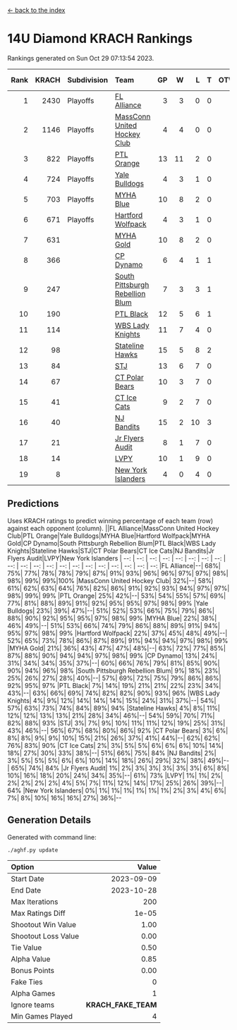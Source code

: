 [<- back to the index](readme.md)
# 14U Diamond KRACH Rankings
Rankings generated on Sun Oct 29 07:13:54 2023.

Rank|KRACH|Subdivision|Team|GP|W|L|T|OTW|OTL|SoS|Exp Wins|Win Diff
---:|---:|:---|:---|---:|---:|---:|---:|---:|---:|---:|---:|---:
1|2430|Playoffs|[FL Alliance](https://gamesheetstats.com/seasons/3663/teams/156905/schedule)|3|3|0|0|0|0|96|3.8|-0.0
2|1146|Playoffs|[MassConn United Hockey Club](https://gamesheetstats.com/seasons/3663/teams/140810/schedule)|4|4|0|0|0|0|36|4.8|-0.0
3|822|Playoffs|[PTL Orange](https://gamesheetstats.com/seasons/3663/teams/140821/schedule)|13|11|2|0|1|0|194|11.9|0.0
4|724|Playoffs|[Yale Bulldogs](https://gamesheetstats.com/seasons/3663/teams/156906/schedule)|4|3|1|0|0|0|315|3.9|0.0
5|703|Playoffs|[MYHA Blue](https://gamesheetstats.com/seasons/3663/teams/140816/schedule)|10|8|2|0|1|0|200|8.9|0.0
6|671|Playoffs|[Hartford Wolfpack](https://gamesheetstats.com/seasons/3663/teams/140814/schedule)|4|3|1|0|0|1|251|3.9|0.0
7|631||[MYHA Gold](https://gamesheetstats.com/seasons/3663/teams/140824/schedule)|10|8|2|0|0|0|246|8.9|0.0
8|366||[CP Dynamo](https://gamesheetstats.com/seasons/3663/teams/140823/schedule)|6|4|1|1|0|0|177|5.4|0.0
9|247||[South Pittsburgh Rebellion Blum](https://gamesheetstats.com/seasons/3663/teams/140812/schedule)|7|3|3|1|0|0|344|4.4|0.0
10|190||[PTL Black](https://gamesheetstats.com/seasons/3663/teams/140815/schedule)|12|5|6|1|0|0|511|6.4|0.0
11|114||[WBS Lady Knights](https://gamesheetstats.com/seasons/3663/teams/140825/schedule)|11|7|4|0|0|0|289|7.9|0.0
12|98||[Stateline Hawks](https://gamesheetstats.com/seasons/3663/teams/140813/schedule)|15|5|8|2|0|0|364|6.9|0.0
13|84||[STJ](https://gamesheetstats.com/seasons/3663/teams/140822/schedule)|13|6|7|0|0|0|270|6.9|0.0
14|67||[CT Polar Bears](https://gamesheetstats.com/seasons/3663/teams/140818/schedule)|10|3|7|0|0|0|431|3.9|0.0
15|41||[CT Ice Cats](https://gamesheetstats.com/seasons/3663/teams/140826/schedule)|9|2|7|0|0|1|428|2.8|-0.0
16|40||[NJ Bandits](https://gamesheetstats.com/seasons/3663/teams/140828/schedule)|15|2|10|3|0|0|312|4.4|0.0
17|21||[Jr Flyers Audit](https://gamesheetstats.com/seasons/3663/teams/140819/schedule)|8|1|7|0|0|0|283|1.9|0.0
18|14||[LVPY](https://gamesheetstats.com/seasons/3663/teams/140820/schedule)|10|1|9|0|0|0|258|1.9|0.0
19|8||[New York Islanders](https://gamesheetstats.com/seasons/3663/teams/140832/schedule)|4|0|4|0|0|0|177|0.9|0.0

## Predictions
Uses KRACH ratings to predict winning percentage of each team (row) against each opponent (column).
||FL Alliance|MassConn United Hockey Club|PTL Orange|Yale Bulldogs|MYHA Blue|Hartford Wolfpack|MYHA Gold|CP Dynamo|South Pittsburgh Rebellion Blum|PTL Black|WBS Lady Knights|Stateline Hawks|STJ|CT Polar Bears|CT Ice Cats|NJ Bandits|Jr Flyers Audit|LVPY|New York Islanders
| --: | --: | --: | --: | --: | --: | --: | --: | --: | --: | --: | --: | --: | --: | --: | --: | --: | --: | --: | --: 
|FL Alliance|--| 68%| 75%| 77%| 78%| 78%| 79%| 87%| 91%| 93%| 96%| 96%| 97%| 97%| 98%| 98%| 99%| 99%|100%
|MassConn United Hockey Club| 32%|--| 58%| 61%| 62%| 63%| 64%| 76%| 82%| 86%| 91%| 92%| 93%| 94%| 97%| 97%| 98%| 99%| 99%
|PTL Orange| 25%| 42%|--| 53%| 54%| 55%| 57%| 69%| 77%| 81%| 88%| 89%| 91%| 92%| 95%| 95%| 97%| 98%| 99%
|Yale Bulldogs| 23%| 39%| 47%|--| 51%| 52%| 53%| 66%| 75%| 79%| 86%| 88%| 90%| 92%| 95%| 95%| 97%| 98%| 99%
|MYHA Blue| 22%| 38%| 46%| 49%|--| 51%| 53%| 66%| 74%| 79%| 86%| 88%| 89%| 91%| 94%| 95%| 97%| 98%| 99%
|Hartford Wolfpack| 22%| 37%| 45%| 48%| 49%|--| 52%| 65%| 73%| 78%| 86%| 87%| 89%| 91%| 94%| 94%| 97%| 98%| 99%
|MYHA Gold| 21%| 36%| 43%| 47%| 47%| 48%|--| 63%| 72%| 77%| 85%| 87%| 88%| 90%| 94%| 94%| 97%| 98%| 99%
|CP Dynamo| 13%| 24%| 31%| 34%| 34%| 35%| 37%|--| 60%| 66%| 76%| 79%| 81%| 85%| 90%| 90%| 94%| 96%| 98%
|South Pittsburgh Rebellion Blum|  9%| 18%| 23%| 25%| 26%| 27%| 28%| 40%|--| 57%| 69%| 72%| 75%| 79%| 86%| 86%| 92%| 95%| 97%
|PTL Black|  7%| 14%| 19%| 21%| 21%| 22%| 23%| 34%| 43%|--| 63%| 66%| 69%| 74%| 82%| 82%| 90%| 93%| 96%
|WBS Lady Knights|  4%|  9%| 12%| 14%| 14%| 14%| 15%| 24%| 31%| 37%|--| 54%| 57%| 63%| 73%| 74%| 84%| 89%| 94%
|Stateline Hawks|  4%|  8%| 11%| 12%| 12%| 13%| 13%| 21%| 28%| 34%| 46%|--| 54%| 59%| 70%| 71%| 82%| 88%| 93%
|STJ|  3%|  7%|  9%| 10%| 11%| 11%| 12%| 19%| 25%| 31%| 43%| 46%|--| 56%| 67%| 68%| 80%| 86%| 92%
|CT Polar Bears|  3%|  6%|  8%|  8%|  9%|  9%| 10%| 15%| 21%| 26%| 37%| 41%| 44%|--| 62%| 62%| 76%| 83%| 90%
|CT Ice Cats|  2%|  3%|  5%|  5%|  6%|  6%|  6%| 10%| 14%| 18%| 27%| 30%| 33%| 38%|--| 51%| 66%| 75%| 84%
|NJ Bandits|  2%|  3%|  5%|  5%|  5%|  6%|  6%| 10%| 14%| 18%| 26%| 29%| 32%| 38%| 49%|--| 65%| 74%| 84%
|Jr Flyers Audit|  1%|  2%|  3%|  3%|  3%|  3%|  3%|  6%|  8%| 10%| 16%| 18%| 20%| 24%| 34%| 35%|--| 61%| 73%
|LVPY|  1%|  1%|  2%|  2%|  2%|  2%|  2%|  4%|  5%|  7%| 11%| 12%| 14%| 17%| 25%| 26%| 39%|--| 64%
|New York Islanders|  0%|  1%|  1%|  1%|  1%|  1%|  1%|  2%|  3%|  4%|  6%|  7%|  8%| 10%| 16%| 16%| 27%| 36%|--

## Generation Details

Generated with command line:
```
./aghf.py update
```

| Option | Value |
| :----- | ----: |
| Start Date | 2023-09-09 |
| End Date | 2023-10-28 |
| Max Iterations | 200 |
| Max Ratings Diff | 1e-05 |
| Shootout Win Value | 1.00 |
| Shootout Loss Value | 0.00 |
| Tie Value | 0.50 |
| Alpha Value | 0.85 |
| Bonus Points | 0.00 |
| Fake Ties | 0 |
| Alpha Games | 1 |
| Ignore teams | __KRACH_FAKE_TEAM__ |
| Min Games Played | 4 |

